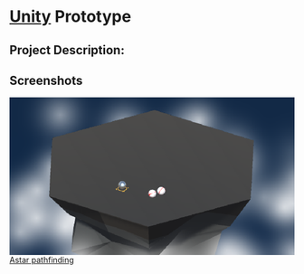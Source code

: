 # [Unity](https://unity.com/) Prototype

## Project Description:

## Screenshots


<img src='Screenshot.PNG' align="right" width=960>

[Astar pathfinding](AstarTank.mp4)


